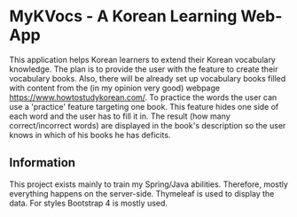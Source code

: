 MyKVocs - A Korean Learning Web-App
=============================================
This application helps Korean learners to extend their Korean vocabulary knowledge.
The plan is to provide the user with the feature to create their vocabulary books.
Also, there will be already set up vocabulary books filled with content from the (in my opinion very good) webpage https://www.howtostudykorean.com/. 
To practice the words the user can use a 'practice' feature targeting one book. 
This feature hides one side of each word and the user has to fill it in. 
The result (how many correct/incorrect words) are displayed in the book's description so the user knows in which of his books he has deficits.

Information
----------------------------------------------------------------------------------------------------
This project exists mainly to train my Spring/Java abilities. Therefore, mostly everything happens on the server-side. 
Thymeleaf is used to display the data. For styles Bootstrap 4 is mostly used.


 